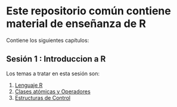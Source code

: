 # Este repositorio común contiene material de enseñanza de R

Contiene los siguientes capítulos:

## Sesión 1 : Introduccion a R

Los temas a tratar en  esta sesión son:

1. [Lenguaje R](https://github.com/EvaristeleDuellist/Darko-s-Box/blob/master/R%20Sessions/Sesion1/Lenguaje%20R.Rmd)
2. [Clases atómicas y Operadores](https://github.com/EvaristeleDuellist/Darko-s-Box/blob/master/R%20Sessions/Sesion1/Tipos%20de%20Variables.Rmd)
3. [Estructuras de Control](https://github.com/EvaristeleDuellist/Darko-s-Box/blob/master/R%20Sessions/Sesion1/Estructuras%20de%20Control.Rmd)
